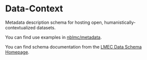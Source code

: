 # Data-Context
Metadata description schema for hosting open, humanistically-contextualized datasets. 

You can find use examples in [nblmc/metadata](https://www.github.com/nblmc/metadata).

You can find schema documentation from the [LMEC Data Schema Homepage](https://geoservices.leventhalmap.org/cartinal/documentation/schema/).

